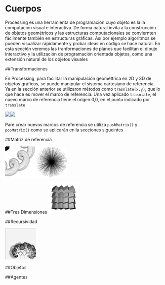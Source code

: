 # Cuerpos

Processing es una herramienta de programación cuyo objeto es la la computación visual e interactiva.  De forma natural invita a la construcción de objetos geométricos y las estructuras computacionales se conviernten fácilmente también en estructuras gráficas.  Así por ejemplo algoritmos se pueden visualizar rápidamente y probar ideas en còdigo se hace natural.  En esta sección veremos las tranformaciones de planos que facilitan el dibujo interactivo y la utilización de programación orientada objetos, como una extensión natural de los objetos visuales

##Transformaciones

En Processing, para facilitar la manipulación geométtrica en 2D y 3D de objetos gráficos, se puede manipular el sistema cartesiano de referencia.  Ya en la sección anterior se utilizaron métodos como `trasnlate(x,y)`, que lo que hace es mover el marco de referencia. Una vez aplicado `trasnlate`, el nuevo marco de referencia tiene el origen 0,0, en el punto indicado por `translate`

<img src="https://processing.org/tutorials/transform2d/imgs/moved_grid.png" width="300"><img src="https://processing.org/tutorials/transform2d/imgs/rotated_grid.png" width="300">

Pare crear nuevos marcos de referencia se utiliza `pushMatrix()` y `popMatrix()` como se aplicarán en la secciones sigueintes

##Matriz de referencia

<img src="https://github.com/ProcessingTEC/Cuerpos/blob/master/P_S3_Rotate1/rotate.png" width="100"><img src="https://github.com/ProcessingTEC/Cuerpos/blob/master/P_S3_lines1/line3.png" width="100">

##Tres Dimensiones
<img src="https://github.com/ProcessingTEC/Cuerpos/blob/master/P_S3_Box1/box1.png" width="100">

##Recursividad

<img src="https://github.com/ProcessingTEC/Cuerpos/blob/master/P_S3_Obj1/0127.jpg" width="100">

##Objetos


##Agentes




